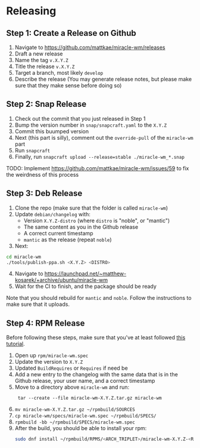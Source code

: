 # Releasing
## Step 1: Create a Release on Github
1. Navigate to https://github.com/mattkae/miracle-wm/releases
2. Draft a new release
3. Name the tag `v.X.Y.Z`
4. Title the release `v.X.Y.Z`
5. Target a branch, most likely `develop`
6. Describe the release (You may generate release notes, but please make sure that they make sense before doing so)

## Step 2: Snap Release
1. Check out the commit that you just released in Step 1
2. Bump the version number in `snap/snapcraft.yaml` to the `X.Y.Z`
3. Commit this buumped version
4. Next (this part is silly), comment out the `override-pull` of the `miracle-wm` part
5. Run `snapcraft`
6. Finally, run `snapcraft upload --release=stable ./miracle-wm_*.snap`

TODO: Implement https://github.com/mattkae/miracle-wm/issues/59 to fix the weirdness of this process

## Step 3: Deb Release
1. Clone the repo (make sure that the folder is called `miracle-wm`)
2. Update `debian/changelog` with:
    - Version `X.Y.Z-distro` (where `distro` is "noble", or "mantic")
    - The same content as you in the Github release
    - A correct current timestamp
    - `mantic` as the release (repeat `noble`)
3. Next:
```sh
cd miracle-wm
./tools/publish-ppa.sh <X.Y.Z> <DISTRO>
```
4. Navigate to https://launchpad.net/~matthew-kosarek/+archive/ubuntu/miracle-wm
5. Wait for the CI to finish, and the package should be ready

Note that you should rebuild for `mantic` and `noble`. Follow the instructions to make sure that it uploads.

## Step 4: RPM Release
Before following these steps, make sure that you've at least followed [this tutorial](https://www.redhat.com/sysadmin/create-rpm-package).

1. Open up `rpm/miracle-wm.spec`
2. Update the version to `X.Y.Z`
3. Updated `BuildRequires` or `Requires` if need be
4. Add a new entry to the changelog with the same data that is in the Github release, your user name, and a correct timestamp
5. Move to a directory above `miracle-wm` and run:
   ```
    tar --create --file miracle-wm-X.Y.Z.tar.gz miracle-wm
    ```
6. `mv miracle-wm-X.Y.Z.tar.gz ~/rpmbuild/SOURCES`
7. `cp miracle-wm/specs/miracle-wm.spec ~/rpmbuild/SPECS/`
8. `rpmbuild -bb ~/rpmbuild/SPECS/miracle-wm.spec`
9. After the build, you should be able to install your rpm:
   ```sh
   sudo dnf install ~/rpmbuild/RPMS/<ARCH_TRIPLET>/miracle-wm-X.Y.Z-<REVISION>.<HASH>.<ARCH_TRIPLET>.rpm
   ```
